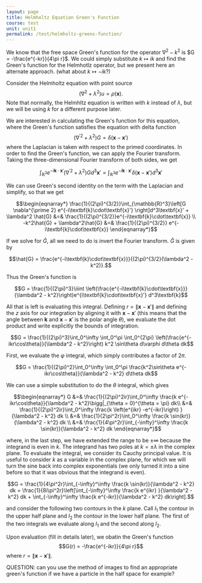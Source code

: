 ```yaml
---
layout: page
title: Helmholtz Equation Green's Function
course: test
unit: unit1
permalink: /test/helmholtz-greens-function/
---
```


We know that the free space Green's function for the operator $\nabla^2 - k^2$ is $G = -\frac{e^{-kr}}{4\pi r}$. We could simply substitute $k \mapsto ik$ and find the Green's function for the Helmhotlz operator, but we present here an alternate approach. (what about $k\mapsto -ik$?)

Consider the Helmholtz equation with point source
$$(\nabla^{2} + \lambda^2)u = \rho(\textbf{x}).$$
Note that normally, the Helmhltz equation is written with $k$ instead of $\lambda$, but we will be using $k$ for a different purpose later. 

We are interested in calculating the Green's function for this equation, where the Green's function satisfies the equation with delta function
$$(\nabla^{\prime 2} + \lambda^2)G = \delta(\textbf{x} - \textbf{x}')$$
where the Laplacian is taken with respect to the primed coordinates. In order to find the Green's function, we can apply the Fourier transform. Taking the three-dimensional Fourier transform of both sides, we get 

$$\int_{\mathbb{R}^3}e^{-i\textbf{k}\cdot\textbf{x}'}(\nabla^{\prime 2} + \lambda^2)G d^3\textbf{x}' = \int_{\mathbb{R}^3} e^{-i\textbf{k}\cdot\textbf{x}'}\delta(\textbf{x} - \textbf{x}') d^3\textbf{x}'$$

We can use Green's second identity on the term with the Laplacian and simplify, so that we get 

$$\begin{eqnarray*}
\frac{1}{(2\pi)^{3/2}}\int_{\mathbb{R}^3}\left[G \nabla^{\prime 2} e^{-i\textbf{k}\cdot\textbf{x}'} \right]d^3\textbf{x}' +  \lambda^2  \hat{G} &=& \frac{1}{(2\pi)^{3/2}}e^{-i\textbf{k}\cdot\textbf{x}} \\
-k^2\hat{G} + \lambda^2\hat{G} &=& \frac{1}{(2\pi)^{3/2}} e^{-i\textbf{k}\cdot\textbf{x}} 
\end{eqnarray*}$$

If we solve for $\hat{G}$, all we need to do is invert the Fourier transform. $\hat{G}$ is given by

$$\hat{G} = \frac{e^{-i\textbf{k}\cdot\textbf{x}}}{(2\pi)^{3/2}(\lambda^2 - k^2)}.$$

Thus the Green's function is 

$$G = \frac{1}{(2\pi)^3}\iiint \left(\frac{e^{-i\textbf{k}\cdot\textbf{x}}}{\lambda^2 - k^2}\right)e^{i\textbf{k}\cdot\textbf{x}'} d^3\textbf{k}$$

All that is left is evaluating this integral. Defining $r = \|\textbf{x} - \textbf{x}'\|$ and defining the $z$ axis for our integration by aligning it with $\textbf{x} - \textbf{x}'$ (this means that the angle between $\textbf{k}$ and $\textbf{x} - \textbf{x}'$ is the polar angle $\theta$), we evaluate the dot product and write explicitly the bounds of integration. 

$$G = \frac{1}{(2\pi)^3}\int_0^\infty \int_0^\pi \int_0^{2\pi} \left(\frac{e^{-ikr\cos\theta}}{\lambda^2 - k^2}\right) k^2 \sin\theta d\varphi d\theta dk$$

First, we evaluate the $\varphi$ integral, which simply contributes a factor of $2\pi$. 

$$G = \frac{1}{(2\pi)^2}\int_0^\infty \int_0^\pi \frac{k^2\sin\theta e^{-ikr\cos\theta}}{\lambda^2 - k^2}  d\theta dk$$

We can use a simple substitution to do the $\theta$ integral, which gives 

$$\begin{eqnarray*}
G &=& \frac{1}{(2\pi)^2ir}\int_0^\infty \frac{k e^{-ikr\cos\theta}}{\lambda^2 - k^2}\bigg|_{\theta = 0}^{\theta = \pi}  dk\\
&=&  \frac{1}{(2\pi)^2ir}\int_0^\infty \frac{k \left(e^{ikr} -e^{-ikr}\right) }{\lambda^2 - k^2} dk \\
&=& \frac{1}{2\pi^2r}\int_0^\infty \frac{k \sin(kr)}{\lambda^2 - k^2} dk \\
&=& \frac{1}{4\pi^2r}\int_{-\infty}^\infty \frac{k \sin(kr)}{\lambda^2 - k^2} dk
\end{eqnarray*}$$

where, in the last step, we have extended the range to be $\pm\infty$ because the integrand is even in $k$. The integrand has two poles at $k = \pm\lambda$ in the complex plane. To evaluate the integral, we consider its Cauchy principal value. It is useful to consider $k$ as a variable in the complex plane, for which we will turn the sine back into complex exponentials (we only turned it into a sine before so that it was obvious that the integrand is even).

$$G = \frac{1}{4\pi^2r}\int_{-\infty}^\infty \frac{k \sin(kr)}{\lambda^2 - k^2} dk = \frac{1}{8i\pi^2r}\left[\int_{-\infty}^\infty \frac{k e^{ikr} }{\lambda^2 - k^2} dk + \int_{-\infty}^\infty \frac{k e^{-ikr}}{\lambda^2 - k^2} dk\right].$$

and consider the following two contours in the $k$ plane. Call $I_1$ the contour in the upper half plane and $I_2$ the contour in the lower half plane. The first of the two integrals we evaluate along $I_1$ and the second along $I_2$. 

Upon evaluation (fill in details later), we obatin the Green's function 
$$G(r) = -\frac{e^{-ikr}}{4\pi r}$$
where $r = \|\textbf{x} - \textbf{x}'\|$.




QUESTION: can you use the method of images to find an appropriate green's function if we have a particle in the half space for example?

